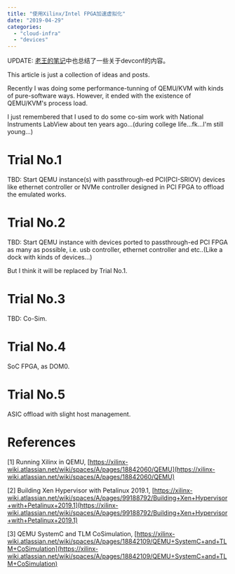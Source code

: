 ```yaml
---
title: "使用Xilinx/Intel FPGA加速虚拟化"
date: "2019-04-29"
categories: 
  - "cloud-infra"
  - "devices"
---
```


UPDATE: [老王的笔记](http://tech.mytrix.me/2019/05/devconf-19-virtio-%E7%A1%AC%E4%BB%B6%E5%8A%A0%E9%80%9F/)中也总结了一些关于devconf的内容。

This article is just a collection of ideas and posts.

Recently I was doing some performance-tunning of QEMU/KVM with kinds of pure-software ways. However, it ended with the existence of QEMU/KVM's process load.

I just remembered that I used to do some co-sim work with National Instruments LabView about ten years ago...(during college life...fk...I'm still young...)

# Trial No.1

TBD: Start QEMU instance(s) with passthrough-ed PCI(PCI-SRIOV) devices like ethernet controller or NVMe controller designed in PCI FPGA to offload the emulated works.

# Trial No.2

TBD: Start QEMU instance with devices ported to passthrough-ed PCI FPGA as many as possible, i.e. usb controller, ethernet controller and etc..(Like a dock with kinds of devices...)

But I think it will be replaced by Trial No.1.

# Trial No.3

TBD: Co-Sim.

# Trial No.4

SoC FPGA, as DOM0.

# Trial No.5

ASIC offload with slight host management.

# References

\[1\] Running Xilinx in QEMU, [https://xilinx-wiki.atlassian.net/wiki/spaces/A/pages/18842060/QEMU](https://xilinx-wiki.atlassian.net/wiki/spaces/A/pages/18842060/QEMU)

\[2\] Building Xen Hypervisor with Petalinux 2019.1, [https://xilinx-wiki.atlassian.net/wiki/spaces/A/pages/99188792/Building+Xen+Hypervisor+with+Petalinux+2019.1](https://xilinx-wiki.atlassian.net/wiki/spaces/A/pages/99188792/Building+Xen+Hypervisor+with+Petalinux+2019.1)

\[3\] QEMU SystemC and TLM CoSimulation, [https://xilinx-wiki.atlassian.net/wiki/spaces/A/pages/18842109/QEMU+SystemC+and+TLM+CoSimulation](https://xilinx-wiki.atlassian.net/wiki/spaces/A/pages/18842109/QEMU+SystemC+and+TLM+CoSimulation)
